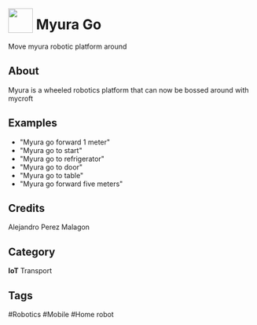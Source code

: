 # <img src="https://raw.githack.com/FortAwesome/Font-Awesome/master/svgs/solid/vacuum-robot.svg" card_color="#FF0000" width="50" height="50" style="vertical-align:bottom"/> Myura Go
Move myura robotic platform around

## About
Myura is a wheeled robotics platform that can now be bossed around with mycroft

## Examples
* "Myura go forward 1 meter"
* "Myura go to start"
* "Myura go to refrigerator"
* "Myura go to door"
* "Myura go to table"
* "Myura go forward five meters"

## Credits
Alejandro Perez Malagon

## Category
**IoT**
Transport

## Tags
#Robotics
#Mobile
#Home robot

